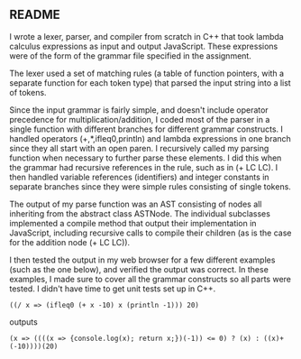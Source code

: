 ## README

I wrote a lexer, parser, and compiler from scratch in C++ that took lambda calculus expressions as input and output JavaScript.
These expressions were of the form of the grammar file specified in the assignment.

The lexer used a set of matching rules (a table of function pointers, with a separate function for each token type) that parsed the input string into a list of tokens.

Since the input grammar is fairly simple, and doesn't include operator precedence for multiplication/addition, I coded most of the parser in a single function with different branches for different grammar constructs. I handled operators (+,\*,ifleq0,println) and lambda expressions in one branch since they all start with an open paren. I recursively called my parsing function when necessary to further parse these elements. I did this when the grammar had recursive references in the rule, such as in (+ LC LC). I then handled variable references (identifiers) and integer constants in separate branches since they were simple rules consisting of single tokens.

The output of my parse function was an AST consisting of nodes all inheriting from the abstract class ASTNode. The individual subclasses implemented a compile method that output their implementation in JavaScript, including recursive calls to compile their children (as is the case for the addition node (+ LC LC)).

I then tested the output in my web browser for a few different examples (such as the one below), and verified the output was correct. In these examples, I made sure to cover all the grammar constructs so all parts were tested. I didn't have time to get unit tests set up in C++.

```
((/ x => (ifleq0 (+ x -10) x (println -1))) 20)
```
outputs
```
(x => ((((x => {console.log(x); return x;})(-1)) <= 0) ? (x) : ((x)+(-10))))(20)
```
